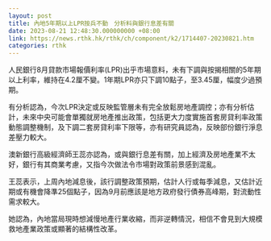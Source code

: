 ```yaml
---
layout: post
title: 內地5年期以上LPR按兵不動　分析料與銀行息差有關
date: 2023-08-21 12:48:30.000000000 +08:00
link: https://news.rthk.hk/rthk/ch/component/k2/1714407-20230821.htm
categories: rthk
---
```


人民銀行8月貸款市場報價利率(LPR)出乎市場意料，未有下調與按揭相關的5年期以上利率，維持在4.2厘不變。1年期LPR亦只下調10點子，至3.45厘，幅度少過預期。

有分析認為，今次LPR決定或反映監管層未有完全放鬆房地產調控；亦有分析估計，未來中央可能會單獨就房地產推出政策，包括更大力度實施首套房貸利率政策動態調整機制，及下調二套房貸利率下限等，亦有研究員認為，反映部份銀行淨息差壓力較大。

澳新銀行高級經濟師王蕊亦認為，或與銀行息差有關，加上經濟及房地產業不太好，銀行有其商業考慮，又指今次做法令市場對政策前景感到混亂。

王蕊表示，上周內地減息後，該行調整政策預期，估計人行或每季減息，又估計近期或有機會降準25個點子，因為9月前應該是地方政府發行債券高峰期，對流動性需求較大。

她認為，內地當局現時想減慢地產行業收縮，而非逆轉情況，相信不會見到大規模救地產業政策或顯著的結構性改革。
